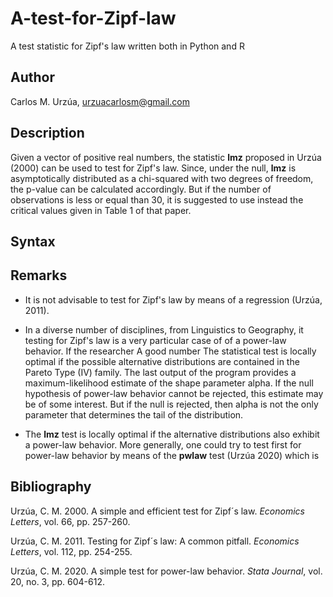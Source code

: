 # A-test-for-Zipf-law

A test statistic for Zipf's law written both in Python and R

## Author

Carlos M. Urzúa, urzuacarlosm@gmail.com

## Description

Given a vector of positive real numbers, the statistic **lmz** proposed in Urzúa (2000) can be used to test for Zipf's law. Since, under the null, **lmz** is asymptotically distributed as a chi-squared with two degrees of freedom, the p-value can be calculated accordingly. But if the number of observations is less or equal than 30, it is suggested to use instead the critical values given in Table 1 of that paper.

## Syntax

## Remarks

* It is not advisable to test for Zipf's law by means of a regression (Urzúa, 2011).

* In a diverse number of disciplines, from Linguistics to Geography, it testing for Zipf's law is a very particular case of of a power-law behavior. If the researcher A good number  The statistical test is locally optimal if the possible alternative distributions are contained in the Pareto Type (IV) family. The last output of the program provides a maximum-likelihood estimate of the shape parameter alpha. If the null hypothesis of power-law behavior cannot be rejected, this estimate may be of some interest. But if the null is rejected, then alpha is not the only parameter that determines the tail of the distribution.

* The **lmz** test is locally optimal if the alternative distributions also exhibit a power-law behavior. More generally, one could try to test first for power-law behavior by means of the **pwlaw** test (Urzúa 2020) which is 

## Bibliography

Urzúa, C. M. 2000. A simple and efficient test for Zipf´s law. *Economics Letters*, vol. 66, pp. 257-260.

Urzúa, C. M. 2011. Testing for Zipf´s law: A common pitfall. *Economics Letters*, vol. 112, pp. 254-255.

Urzúa, C. M. 2020. A simple test for power-law behavior. *Stata Journal*, vol. 20, no. 3, pp. 604-612.
